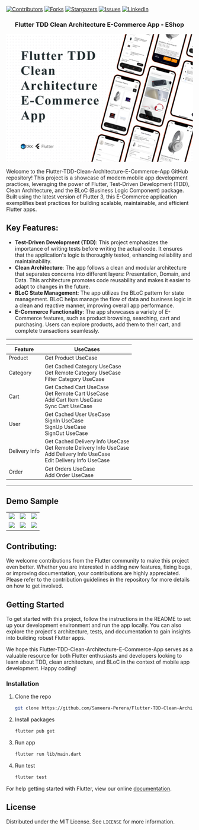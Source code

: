 [![Contributors][contributors-shield]][contributors-url]
[![Forks][forks-shield]][forks-url]
[![Stargazers][stars-shield]][stars-url]
[![Issues][issues-shield]][issues-url]
[![LinkedIn][linkedin-shield]][linkedin-url]
<!-- PROJECT LOGO -->
<p align="center">
  <h3 align="center">Flutter TDD Clean Architecture E-Commerce App - EShop</h3>
</p>

[![Product Name Screen Shot][product-screenshot]](https://example.com)


Welcome to the Flutter-TDD-Clean-Architecture-E-Commerce-App GitHub repository! This project is a showcase of modern mobile app development practices, leveraging the power of Flutter, Test-Driven Development (TDD), Clean Architecture, and the BLoC (Business Logic Component) package. Built using the latest version of Flutter 3, this E-Commerce application exemplifies best practices for building scalable, maintainable, and efficient Flutter apps.

## Key Features:

* **Test-Driven Development (TDD)**: This project emphasizes the importance of writing tests before writing the actual code. It ensures that the application's logic is thoroughly tested, enhancing reliability and maintainability.
* **Clean Architecture**: The app follows a clean and modular architecture that separates concerns into different layers: Presentation, Domain, and Data. This architecture promotes code reusability and makes it easier to adapt to changes in the future.
* **BLoC State Management**: The app utilizes the BLoC pattern for state management. BLoC helps manage the flow of data and business logic in a clean and reactive manner, improving overall app performance.
* **E-Commerce Functionality**: The app showcases a variety of E-Commerce features, such as product browsing, searching, cart and purchasing. Users can explore products, add them to their cart, and complete transactions seamlessly.
<!-- Features -->
---
| Feature       | UseCases                                                                                                                           |
|---------------|------------------------------------------------------------------------------------------------------------------------------------|
| Product       | Get Product UseCase                                                                                                                |
| Category      | Get Cached Category UseCase<br/>Get Remote Category UseCase<br/>Filter Category UseCase                                            |
| Cart          | Get Cached Cart UseCase<br/>Get Remote Cart UseCase<br/>Add Cart Item UseCase<br/>Sync Cart UseCase                                |
| User          | Get Cached User UseCase<br/>SignIn UseCase<br/>SignUp UseCase<br/>SignOut UseCase                                                  |
| Delivery Info | Get Cached Delivery Info UseCase<br/>Get Remote Delivery Info UseCase<br/>Add Delivery Info UseCase<br/>Edit Delivery Info UseCase |
| Order         | Get Orders UseCase<br/>Add Order UseCase                                                                                           |

---

## Demo Sample

<div style="text-align: center">
    <table>
        <tr>
            <td style="text-align: center">
                <img src="https://res.cloudinary.com/dhyttttax/image/upload/v1695741758/RepoAssets/home-loading_r39lc6.gif" width="200"/>
            </td>            
            <td style="text-align: center">
                <img src="https://res.cloudinary.com/dhyttttax/image/upload/v1695743869/RepoAssets/home-navigation-min_q1cou5.gif" width="200"/>
            </td>
            <td style="text-align: center">
                <img src="https://res.cloudinary.com/dhyttttax/image/upload/v1695744798/RepoAssets/product-details-order_j0lvw5.gif" width="200" />
            </td>
        </tr>
        <tr>
            <td style="text-align: center">
                <img src="https://res.cloudinary.com/dhyttttax/image/upload/v1695745493/RepoAssets/user-delivery-infomarion_zr1eyv.gif" width="200"/>
            </td>
            <td style="text-align: center">
                <img src="https://res.cloudinary.com/dhyttttax/image/upload/v1695746530/RepoAssets/user-auth-screens_k3h6fw.gif" width="200"/>
            </td>
            <td style="text-align: center">
                <img src="https://res.cloudinary.com/dhyttttax/image/upload/v1695747060/RepoAssets/user-sign-in-loading_qjqmt0.gif" width="200"/>
            </td>
        </tr>
    </table>
</div>

## Contributing:

We welcome contributions from the Flutter community to make this project even better. Whether you are interested in adding new features, fixing bugs, or improving documentation, your contributions are highly appreciated. Please refer to the contribution guidelines in the repository for more details on how to get involved.

<!-- GETTING STARTED -->
## Getting Started

To get started with this project, follow the instructions in the README to set up your development environment and run the app locally. You can also explore the project's architecture, tests, and documentation to gain insights into building robust Flutter apps.

We hope this Flutter-TDD-Clean-Architecture-E-Commerce-App serves as a valuable resource for both Flutter enthusiasts and developers looking to learn about TDD, clean architecture, and BLoC in the context of mobile app development. Happy coding!

### Installation

1. Clone the repo
   ```sh
   git clone https://github.com/Sameera-Perera/Flutter-TDD-Clean-Architecture-E-Commerce-App.git
   ```
2. Install packages
   ```sh
   flutter pub get
   ```
3. Run app
   ```sh
   flutter run lib/main.dart
   ```
4. Run test
   ```sh
   flutter test
   ```
For help getting started with Flutter, view our online
[documentation](https://flutter.io/).

<!-- LICENSE -->
## License

Distributed under the MIT License. See `LICENSE` for more information.

<!-- MARKDOWN LINKS & IMAGES -->
<!-- https://www.markdownguide.org/basic-syntax/#reference-style-links -->
[contributors-shield]: https://img.shields.io/github/contributors/Sameera-Perera/Flutter-TDD-Clean-Architecture-E-Commerce-App.svg?style=for-the-badge
[contributors-url]: https://github.com/Sameera-Perera/Flutter-TDD-Clean-Architecture-E-Commerce-App/graphs/contributors
[forks-shield]: https://img.shields.io/github/forks/Sameera-Perera/Flutter-TDD-Clean-Architecture-E-Commerce-App.svg?style=for-the-badge
[forks-url]: https://github.com/Sameera-Perera/Flutter-TDD-Clean-Architecture-E-Commerce-App/network/members
[stars-shield]: https://img.shields.io/github/stars/Sameera-Perera/Flutter-TDD-Clean-Architecture-E-Commerce-App.svg?style=for-the-badge
[stars-url]: https://github.com/Sameera-Perera/Flutter-TDD-Clean-Architecture-E-Commerce-App/stargazers
[issues-shield]: https://img.shields.io/github/issues/Sameera-Perera/Flutter-TDD-Clean-Architecture-E-Commerce-App.svg?style=for-the-badge
[issues-url]: https://github.com/Sameera-Perera/Flutter-TDD-Clean-Architecture-E-Commerce-App/issues
[linkedin-shield]: https://img.shields.io/badge/-LinkedIn-black.svg?style=for-the-badge&logo=linkedin&colorB=555
[linkedin-url]: http://www.linkedin.com/in/sameera-perera-1148081b8
[product-screenshot]: readme_assets/splash.jpg